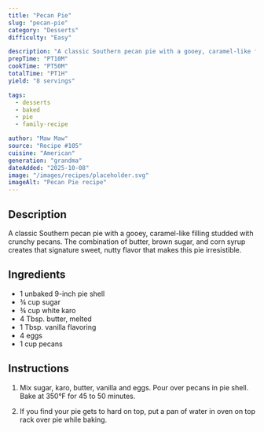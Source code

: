 ```yaml
---
title: "Pecan Pie"
slug: "pecan-pie"
category: "Desserts"
difficulty: "Easy"

description: "A classic Southern pecan pie with a gooey, caramel-like filling studded with crunchy pecans. The combination of butter, brown sugar, and corn syrup creates that signature sweet, nutty flavor that makes this pie irresistible."
prepTime: "PT10M"
cookTime: "PT50M"
totalTime: "PT1H"
yield: "8 servings"

tags:
  - desserts
  - baked
  - pie
  - family-recipe

author: "Maw Maw"
source: "Recipe #105"
cuisine: "American"
generation: "grandma"
dateAdded: "2025-10-08"
image: "/images/recipes/placeholder.svg"
imageAlt: "Pecan Pie recipe"
---
```


## Description

A classic Southern pecan pie with a gooey, caramel-like filling studded with crunchy pecans. The combination of butter, brown sugar, and corn syrup creates that signature sweet, nutty flavor that makes this pie irresistible.

## Ingredients

- 1 unbaked 9-inch pie shell
- ¾ cup sugar
- ¾ cup white karo
- 4 Tbsp. butter, melted
- 1 Tbsp. vanilla flavoring
- 4 eggs
- 1 cup pecans

## Instructions

1. Mix sugar, karo, butter, vanilla and eggs. Pour over pecans in pie shell. Bake at 350°F for 45 to 50 minutes.

2. If you find your pie gets to hard on top, put a pan of water in oven on top rack over pie while baking.